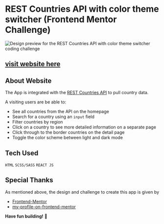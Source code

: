 # REST Countries API with color theme switcher (Frontend Mentor Challenge)

![Design preview for the REST Countries API with color theme switcher coding challenge](./design/desktop-preview.jpg)

## [visit website here](https://abhay8696.github.io/countries-api/)

## About Website

The App is integrated with the [REST Countries API](https://restcountries.com) to pull country data.


A visiting users are be able to:

- See all countries from the API on the homepage
- Search for a country using an `input` field
- Filter countries by region
- Click on a country to see more detailed information on a separate page
- Click through to the border countries on the detail page
- Toggle the color scheme between light and dark mode


## Tech Used

`HTML`
`SCSS/SASS`
`REACT JS`

## Special Thanks

As mentioned above, the design and challenge to create this app is given by

- [Frontend-Mentor](https://www.frontendmentor.io/)
- [my-profile-on-frontend-mentor](https://www.frontendmentor.io/profile/abhay8696)

**Have fun building!** 🚀
